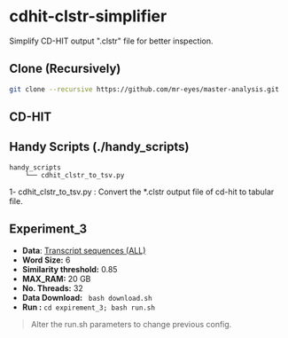 # cdhit-clstr-simplifier

Simplify CD-HIT output ".clstr" file for better inspection.

## Clone (Recursively)
```sh
git clone --recursive https://github.com/mr-eyes/master-analysis.git 
```

## CD-HIT

  ## Handy Scripts (./handy_scripts)
``` 
handy_scripts
	└── cdhit_clstr_to_tsv.py  
```
1- cdhit_clstr_to_tsv.py : Convert the *.clstr output file of cd-hit to tabular file.

## Experiment_3 



 - **Data**: [Transcript sequences (ALL)](ftp://ftp.ebi.ac.uk/pub/databases/gencode/Gencode_human/release_28/gencode.v28.transcripts.fa.gz)
- **Word Size:** 6
- **Similarity threshold:** 0.85 
- **MAX_RAM:** 20 GB
- **No. Threads:** 32
- **Data Download:** ``` bash download.sh```
- **Run :** ``` cd expirement_3; bash run.sh ```

> Alter the run.sh parameters to change previous config.
